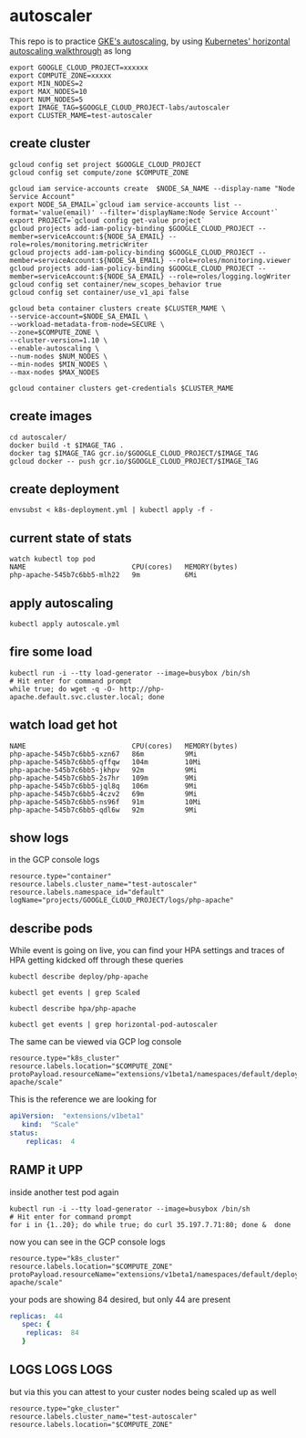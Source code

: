 # autoscaler

This repo is to practice [GKE's autoscaling](https://cloud.google.com/kubernetes-engine/docs/concepts/cluster-autoscaler), by using [Kubernetes' horizontal autoscaling walkthrough](https://kubernetes.io/docs/tasks/run-application/horizontal-pod-autoscale-walkthrough/) as long  

```
export GOOGLE_CLOUD_PROJECT=xxxxxx
export COMPUTE_ZONE=xxxxx
export MIN_NODES=2
export MAX_NODES=10
export NUM_NODES=5
export IMAGE_TAG=$GOOGLE_CLOUD_PROJECT-labs/autoscaler
export CLUSTER_MAME=test-autoscaler
```

## create cluster

```
gcloud config set project $GOOGLE_CLOUD_PROJECT
gcloud config set compute/zone $COMPUTE_ZONE

gcloud iam service-accounts create  $NODE_SA_NAME --display-name "Node Service Account"
export NODE_SA_EMAIL=`gcloud iam service-accounts list --format='value(email)' --filter='displayName:Node Service Account'`
export PROJECT=`gcloud config get-value project`
gcloud projects add-iam-policy-binding $GOOGLE_CLOUD_PROJECT --member=serviceAccount:${NODE_SA_EMAIL} --role=roles/monitoring.metricWriter
gcloud projects add-iam-policy-binding $GOOGLE_CLOUD_PROJECT --member=serviceAccount:${NODE_SA_EMAIL} --role=roles/monitoring.viewer
gcloud projects add-iam-policy-binding $GOOGLE_CLOUD_PROJECT --member=serviceAccount:${NODE_SA_EMAIL} --role=roles/logging.logWriter
gcloud config set container/new_scopes_behavior true
gcloud config set container/use_v1_api false

gcloud beta container clusters create $CLUSTER_MAME \
--service-account=$NODE_SA_EMAIL \
--workload-metadata-from-node=SECURE \
--zone=$COMPUTE_ZONE \
--cluster-version=1.10 \
--enable-autoscaling \
--num-nodes $NUM_NODES \
--min-nodes $MIN_NODES \
--max-nodes $MAX_NODES

gcloud container clusters get-credentials $CLUSTER_MAME
```

## create images

```
cd autoscaler/
docker build -t $IMAGE_TAG .
docker tag $IMAGE_TAG gcr.io/$GOOGLE_CLOUD_PROJECT/$IMAGE_TAG
gcloud docker -- push gcr.io/$GOOGLE_CLOUD_PROJECT/$IMAGE_TAG
```

## create deployment

```
envsubst < k8s-deployment.yml | kubectl apply -f -
```

## current state of stats

```
watch kubectl top pod
NAME                          CPU(cores)   MEMORY(bytes)
php-apache-545b7c6bb5-mlh22   9m           6Mi
```

## apply autoscaling

```
kubectl apply autoscale.yml
```

## fire some load 

```shell
kubectl run -i --tty load-generator --image=busybox /bin/sh
# Hit enter for command prompt
while true; do wget -q -O- http://php-apache.default.svc.cluster.local; done
```

## watch load get hot

```
NAME                          CPU(cores)   MEMORY(bytes)
php-apache-545b7c6bb5-xzn67   86m          9Mi
php-apache-545b7c6bb5-qffqw   104m         10Mi
php-apache-545b7c6bb5-jkhpv   92m          9Mi
php-apache-545b7c6bb5-2s7hr   109m         9Mi
php-apache-545b7c6bb5-jql8q   106m         9Mi
php-apache-545b7c6bb5-4czv2   69m          9Mi
php-apache-545b7c6bb5-ns96f   91m          10Mi
php-apache-545b7c6bb5-qdl6w   92m          9Mi
```

## show logs

in the GCP console logs

```
resource.type="container"
resource.labels.cluster_name="test-autoscaler"
resource.labels.namespace_id="default"
logName="projects/GOOGLE_CLOUD_PROJECT/logs/php-apache"
```

## describe pods

While event is going on live, you can find your HPA settings and traces of HPA getting kidcked off through these queries 

```
kubectl describe deploy/php-apache

kubectl get events | grep Scaled

kubectl describe hpa/php-apache

kubectl get events | grep horizontal-pod-autoscaler
```

The same can be viewed via GCP log console

```
resource.type="k8s_cluster"
resource.labels.location="$COMPUTE_ZONE"
protoPayload.resourceName="extensions/v1beta1/namespaces/default/deployments/php-apache/scale"
```

This is the reference we are looking for

```yaml
apiVersion:  "extensions/v1beta1"    
   kind:  "Scale"    
status: 
    replicas:  4     
```

## RAMP it UPP

inside another test pod again

```shell
kubectl run -i --tty load-generator --image=busybox /bin/sh
# Hit enter for command prompt
for i in {1..20}; do while true; do curl 35.197.7.71:80; done &  done
```

now you can see in the GCP console logs 

```
resource.type="k8s_cluster"
resource.labels.location="$COMPUTE_ZONE"
protoPayload.resourceName="extensions/v1beta1/namespaces/default/deployments/php-apache/scale"
```

your pods are showing 84 desired, but only 44 are present

```yaml
replicas:  44     
   spec: {
    replicas:  84     
   }
```

## LOGS LOGS LOGS

but via this you can attest to your custer nodes being scaled up as well

```
resource.type="gke_cluster"
resource.labels.cluster_name="test-autoscaler"
resource.labels.location="$COMPUTE_ZONE"
```